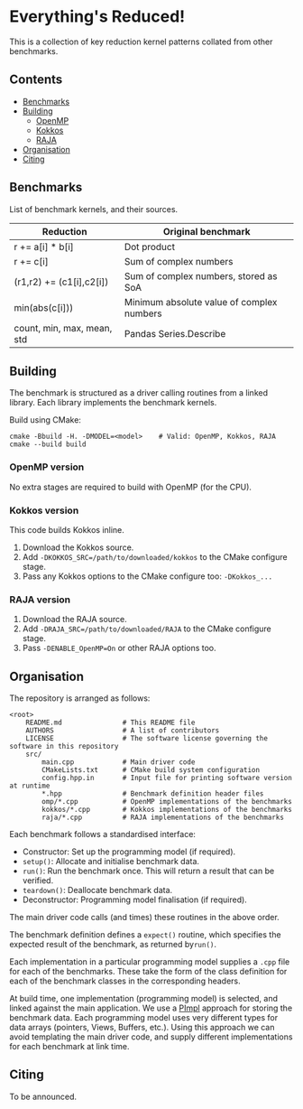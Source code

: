 Everything's Reduced!
=====================

This is a collection of key reduction kernel patterns collated from other benchmarks.

## Contents ##

- [Benchmarks](#benchmarks)
- [Building](#building)
    - [OpenMP](#openmp-version)
    - [Kokkos](#kokkos-version)
    - [RAJA](#raja-version)
- [Organisation](#organisation)
- [Citing](#citing)

## Benchmarks ##

List of benchmark kernels, and their sources.

| Reduction                  | Original benchmark                        |
| -------------------------- | ----------------------------------------- |
| r += a[i] * b[i]           | Dot product                               |
| r += c[i]                  | Sum of complex numbers                    |
| (r1,r2) += (c1[i],c2[i])   | Sum of complex numbers, stored as SoA     |
| min(abs(c[i]))             | Minimum absolute value of complex numbers |
| count, min, max, mean, std | Pandas Series.Describe                    |

## Building ##

The benchmark is structured as a driver calling routines from a linked library.
Each library implements the benchmark kernels.

Build using CMake:

    cmake -Bbuild -H. -DMODEL=<model>    # Valid: OpenMP, Kokkos, RAJA
    cmake --build build

### OpenMP version ###
No extra stages are required to build with OpenMP (for the CPU).

### Kokkos version ###
This code builds Kokkos inline.

1. Download the Kokkos source.
2. Add `-DKOKKOS_SRC=/path/to/downloaded/kokkos` to the CMake configure stage.
3. Pass any Kokkos options to the CMake configure too: `-DKokkos_...`

### RAJA version ###

1. Download the RAJA source.
2. Add `-DRAJA_SRC=/path/to/downloaded/RAJA` to the CMake configure stage.
3. Pass `-DENABLE_OpenMP=On` or other RAJA options too.


## Organisation ##

The repository is arranged as follows:

    <root>
        README.md               # This README file
        AUTHORS                 # A list of contributors
        LICENSE                 # The software license governing the software in this repository
        src/
            main.cpp            # Main driver code
            CMakeLists.txt      # CMake build system configuration
            config.hpp.in       # Input file for printing software version at runtime
            *.hpp               # Benchmark definition header files
            omp/*.cpp           # OpenMP implementations of the benchmarks
            kokkos/*.cpp        # Kokkos implementations of the benchmarks
            raja/*.cpp          # RAJA implementations of the benchmarks


Each benchmark follows a standardised interface:

 * Constructor: Set up the programming model (if required).
 * `setup()`: Allocate and initialise benchmark data.
 * `run()`: Run the benchmark once. This will return a result that can be verified.
 * `teardown()`: Deallocate benchmark data.
 * Deconstructor: Programming model finalisation (if required).

The main driver code calls (and times) these routines in the above order.

The benchmark definition defines a `expect()` routine, which specifies the expected result of the benchmark, as returned by`run()`.

Each implementation in a particular programming model supplies a `.cpp` file for each of the benchmarks.
These take the form of the class definition for each of the benchmark classes in the corresponding headers.

At build time, one implementation (programming model) is selected, and linked against the main application.
We use a [PImpl](https://en.cppreference.com/w/cpp/language/pimpl) approach for storing the benchmark data.
Each programming model uses very different types for data arrays (pointers, Views, Buffers, etc.).
Using this approach we can avoid templating the main driver code, and supply different implementations for each benchmark at link time.


## Citing ##

To be announced.

